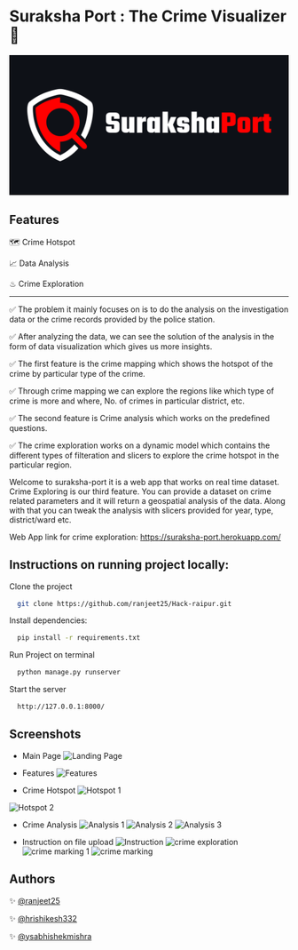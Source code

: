 
# Suraksha Port : The Crime Visualizer 🔰





![Suraksha Port](Screenshots/banner.png)




## Features

🗺 Crime Hotspot

📈 Data Analysis

♨ Crime Exploration









-----




✅ The problem it mainly focuses on is to do the analysis on the investigation data or the crime records provided by the police station.  

✅ After analyzing the data, we can see the solution of the analysis in the form of data visualization which gives us more insights.  

✅ The first feature is the crime mapping which shows the hotspot of the crime by particular type of the crime.  

✅ Through crime mapping we can explore the regions like which type of crime is more and where, No. of crimes in particular district, etc.  

✅ The second feature is Crime analysis which works on the predefined questions.

✅ The crime exploration works on a dynamic model which contains the different types of filteration and slicers to explore the crime hotspot in the particular region.  

Welcome to suraksha-port it is a web app that works on real time dataset. Crime Exploring is our third feature. You can provide a dataset on crime related parameters and it will return a geospatial analysis of the data. Along with that you can tweak the analysis with slicers provided for year, type, district/ward etc.

Web App link for crime exploration: https://suraksha-port.herokuapp.com/

## Instructions on running project locally:

Clone the project

```bash
  git clone https://github.com/ranjeet25/Hack-raipur.git
```

Install dependencies:

```bash
  pip install -r requirements.txt
```

Run Project on terminal

```bash
  python manage.py runserver
```

Start the server

```bash
  http://127.0.0.1:8000/
```


## Screenshots


- Main Page
![Landing Page](https://raw.githubusercontent.com/ranjeet25/Hack-raipur/main/Screenshots/landing1.png)


- Features
![Features](https://raw.githubusercontent.com/ranjeet25/Hack-raipur/main/Screenshots/features.png)

- Crime Hotspot
![Hotspot 1](https://raw.githubusercontent.com/ranjeet25/Hack-raipur/main/Screenshots/crime%20hotspot%201.png)


![Hotspot 2](https://raw.githubusercontent.com/ranjeet25/Hack-raipur/main/Screenshots/crime%20hotspot%202.png)


- Crime Analysis
![Analysis 1](https://raw.githubusercontent.com/ranjeet25/Hack-raipur/main/Screenshots/data%20visual.png)
![Analysis 2](https://raw.githubusercontent.com/ranjeet25/Hack-raipur/main/Screenshots/analysis%201.png)
![Analysis 3](https://raw.githubusercontent.com/ranjeet25/Hack-raipur/main/Screenshots/analysis%202.png)

- Instruction on file upload
![Instruction](https://raw.githubusercontent.com/ranjeet25/Hack-raipur/main/Screenshots/Instructions.png)
![crime exploration](https://raw.githubusercontent.com/ranjeet25/Hack-raipur/main/Screenshots/crime%20exploration%201.png)
![crime marking 1](https://raw.githubusercontent.com/ranjeet25/Hack-raipur/main/Screenshots/crime%20markers.png)
![crime marking](https://raw.githubusercontent.com/ranjeet25/Hack-raipur/main/Screenshots/crime%20markers%20(2).png)


## Authors

✨ [@ranjeet25](https://www.github.com/ranjeet25)

✨ [@hrishikesh332](https://www.github.com/hrishikesh332)

✨ [@ysabhishekmishra](https://www.github.com/ysabhishekmishra)




